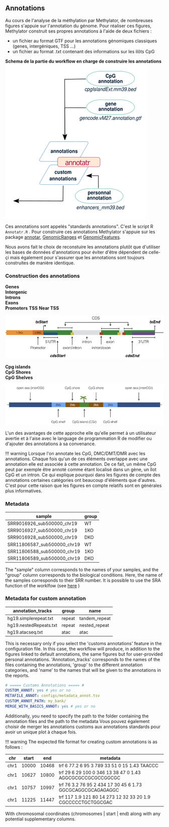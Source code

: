 
## Annotations

Au cours de l'analyse de la méthylation par Methylator, de nombreuses figures s'appuie sur l'annotation du génome. 
Pour réaliser ces figures, Methylator construit ses propres annotations à l'aide de deux fichiers :    
- un fichier au format GTF pour les annotations génomiques classiques (genes, intergéniques, TSS ...)    
- un fichier au format .txt contenant des informations sur les ilôts CpG

**Schema de la partie du workflow en charge de construire les annotations**
![annotations_scheme](img/part_annotation_workflow.png)

Ces annotations sont appelés "standards annotations". C'est le script R `Annotatr.R` . 
Pour construire ces annotations Methylator s'appuie sur les package
[annotar](https://www.bioconductor.org/packages/devel/bioc/vignettes/annotatr/inst/doc/annotatr-vignette.html), 
[GenomicRanges](https://bioconductor.org/packages/release/bioc/vignettes/GenomicRanges/inst/doc/GenomicRangesIntroduction.html)
et [GenomicFeatures](https://kasperdanielhansen.github.io/genbioconductor/html/GenomicFeatures.html). 

Nous avons fait le choix de reconstuire les annotations plutôt que d'utiliser les bases de données d'annotations pour
éviter d'être dépendent de celle-çi mais également pour s'assurer que les annotations sont toujours construites de manière identique. 

### Construction des annotations 

**Genes**    
**Intergenic**    
**Introns**    
**Exons**    
**Promoters**
**TSS**
**Near TSS**

![genes](img/gene.jpeg)


**Cpg islands**    
**CpG Shores**    
**CpG Shelves**    

![cpg](img/cpg_annot.jpeg)


L'un des avantages de cette approche elle qu'elle permet à un utilisateur avertie et à l'aise avec le language de programmation R de modifier ou d'ajouter des annotations à sa convenance. 

!!! warning
    Lorsque l'on annotate les CpG, DMC/DMT/DMR avec les annotations. Chaque fois qu'un de ces éléments overlappe avec une annotation elle est associée à cette annotation. 
    De ce fait, un même CpG peut par exemple être annoté comme étant localisé dans un gène, un îlot CpG et un intron. Ce qui explique pourquoi dans les figures de compte
    des annotations certaines catégories ont beaucoup d'éléments que d'autres. C'est pour cette raison que les figures en compte relatifs sont en générales plus informatives.




### Metadata

|           sample            |      group      |
| --------------------------- | --------------- |
| SRR9016926_sub500000_chr19  |       WT        |
| SRR9016927_sub500000_chr19  |       1KO       |
| SRR9016928_sub500000_chr19  |       DKO       |
| SRR11806587_sub500000_chr19 |       WT        |
| SRR11806588_sub500000_chr19 |       1KO       |
| SRR11806589_sub500000_chr19 |       DKO       |

The "sample" column corresponds to the names of your samples, and the "group" column corresponds to the biological conditions.
Here, the name of the samples corresponds to their SRR number.
It is possible to use the SRA function of the worklfow (see [here](runing.md) )


### Metadata for custom annotation 

|    annotation_tracks   |  group |      name     | 
| ---------------------- | ------ | ------------- | 
| hg19.simplerepeat.txt  | repeat | tandem_repeat |
| hg19.nestedRepeats.txt | repeat | nested_repeat |
| hg19.atacseq.txt       |  atac  |      atac     |

This is necessary only if you select the 'customs annotations' feature in the configuration file. 
In this case, the workflow will produce, in addition to the figures linked to default annotations, 
the same figures but for user-provided personal annotations. 'Annotation_tracks' corresponds to 
the names of the files containing the annotations, 'group' to the different annotation categories, 
and 'name' to the names that will be given to the annotations in the reports.

``` yaml 
# ===== Customs Annotations ===== #
CUSTOM_ANNOT: yes # yes or no 
METAFILE_ANNOT: configs/metadata_annot.tsv
CUSTOM_ANNOT_PATH: my_bank/
MERGE_WITH_BASICS_ANNOT: yes # yes or no
```
Additionally, you need to specify the path to the folder containing the annotation files and the path to the metadata
Vous pouvez également choisir de merger les annotations customs aux annotations standards pour avoir un unique plot à chaque fois.

!!! warning
    The expected file format for creating custom annotations is as follows : 
    
|  chr | start |  end  |                                 metadata                                   |
| ---- | ----- | ----- | -------------------------------------------------------------------------- |
| chr1 | 10000 | 10468 | trf	6	77.2	6	95	3	789	33	51	0	15	1.43	TAACCC          | 
| chr1 | 10627 | 10800 | trf	29	6	29	100	0	346	13	38	47	0	1.43	AGGCGCGCCGCGCCGGCGC | 
| chr1 | 10757 | 10997 | trf	76	3.2	76	95	2	434	17	30	45	6	1.73	GGCGCAGGCGCAGAGAGGC | 
| chr1 | 11225 | 11447 | trf	117	1.9	121	80	14	273	12	32	33	20	1.9	CGCCCCCTGCTGGCGAC       | 

With chromosomal coordinates (chromosomes | start | end) along with any potential supplementary columns. 










